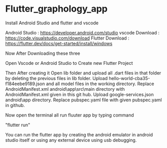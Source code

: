 # Flutter_graphology_app

Install Android Studio and flutter and vscode

Android Studio : https://developer.android.com/studio
vscode Download : https://code.visualstudio.com/download
Flutter Download : https://flutter.dev/docs/get-started/install/windows

Now After Downloading these three

Open Vscode or Android Studio to Create new Flutter Project

Then After creating it 
Open lib folder and upload all .dart files in that folder by deleting the previous files in lib folder.
Upload hello-world-cba35-f184eebe9189.json and all model files in the working directory.
Replace AndroidManifest.xml android\app\src\main directory with AndroidManifest.xml given in this git hub.
Upload google-services.json android\app directory.
Replace  pubspec.yaml file with given pubspec.yaml in github.

Now open the terminal all run fluuter app by typing command

 "flutter run"
 
 You can run the flutter app by creating the android emulator in android studio itself or using any external device using usb debugging.
 
